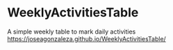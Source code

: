 # WeeklyActivitiesTable
A simple weekly table to mark daily activities
https://joseagonzaleza.github.io/WeeklyActivitiesTable/
